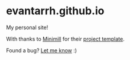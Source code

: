 evantarrh.github.io
=====================

My personal site!

With thanks to [Minimill](https://minimill.co) for their [project
template](https://github.com/minimill/project-template).

Found a bug? [Let me know](https://github.com/evantarrh/evantarrh.github.io/issues/new) :)
